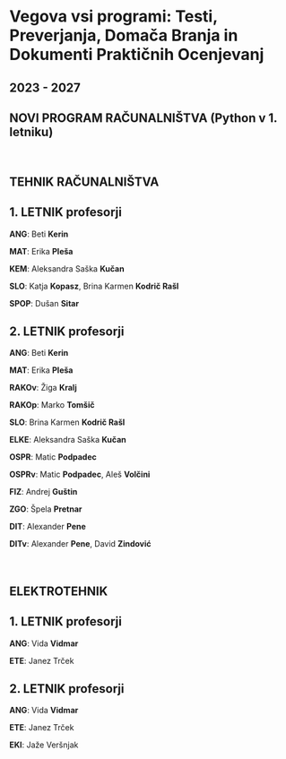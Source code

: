 # Vegova vsi programi: Testi, Preverjanja, Domača Branja in Dokumenti Praktičnih Ocenjevanj
## 2023 - 2027
## NOVI PROGRAM RAČUNALNIŠTVA (Python v 1. letniku)
<br>

## TEHNIK RAČUNALNIŠTVA
## 1. LETNIK profesorji
**ANG**: Beti **Kerin** <br>

**MAT**: Erika **Pleša** <br>

**KEM**: Aleksandra Saška **Kučan**<br>

**SLO**: Katja **Kopasz**, Brina Karmen **Kodrič Rašl**<br>

**SPOP**: Dušan **Sitar** <br>

## 2. LETNIK profesorji
**ANG**: Beti **Kerin** <br>

**MAT**: Erika **Pleša** <br>

**RAKOv**: Žiga **Kralj**<br>

**RAKOp**: Marko **Tomšič**<br>

**SLO**: Brina Karmen **Kodrič Rašl**<br>

**ELKE**: Aleksandra Saška **Kučan**<br>

**OSPR**: Matic **Podpadec**<br>

**OSPRv**: Matic **Podpadec**, Aleš **Volčini**<br>

**FIZ**: Andrej **Guštin**<br>

**ZGO**: Špela **Pretnar** <br>

**DIT**: Alexander **Pene** <br>

**DITv**: Alexander **Pene**, David **Zindović** <br> <br> <br>


## ELEKTROTEHNIK
## 1. LETNIK profesorji
**ANG**: Vida **Vidmar** <br>

**ETE**: Janez Trček <br>

## 2. LETNIK profesorji
**ANG**: Vida **Vidmar** <br>

**ETE**: Janez Trček <br>

**EKI**: Jaže Veršnjak<br>




